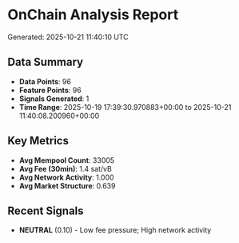 # OnChain Analysis Report
Generated: 2025-10-21 11:40:10 UTC

## Data Summary
- **Data Points**: 96
- **Feature Points**: 96
- **Signals Generated**: 1
- **Time Range**: 2025-10-19 17:39:30.970883+00:00 to 2025-10-21 11:40:08.200960+00:00

## Key Metrics
- **Avg Mempool Count**: 33005
- **Avg Fee (30min)**: 1.4 sat/vB
- **Avg Network Activity**: 1.000
- **Avg Market Structure**: 0.639

## Recent Signals
- **NEUTRAL** (0.10) - Low fee pressure; High network activity
